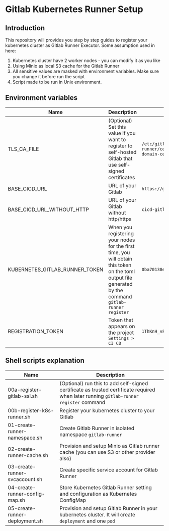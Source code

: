 # Gitlab Kubernetes Runner Setup

## Introduction

This repository will provides you step by step guides to register your kubernetes cluster as Gitlab Runner Executor.
Some assumption used in here:

1. Kubernetes cluster have 2 worker nodes - you can modify it as you like
2. Using Minio as local S3 cache for the Gitlab Runner
3. All sensitive values are masked with environment variables. Make sure you change it before run the script
4. Script made to be run in Unix environment.

## Environment variables

| Name | Description | Example |
|------|-------------|---------|
|TLS_CA_FILE| (Optional) Set this value if you want to register to self-hosted Gitlab that use self-signed certificates| `/etc/gitlab-runner/certs/<your-gitlab-domain-cert>.crt` |
|BASE_CICD_URL| URL of your Gitlab | `https://gitlab.domain.co.id` |
|BASE_CICD_URL_WITHOUT_HTTP| URL of your Gitlab without http/https| `cicd-gitlab.telkomsel.co.id` |
|KUBERNETES_GITLAB_RUNNER_TOKEN| When you registering your nodes for the first time, you will obtain this token on the toml output file generated by the command `gitlab-runner register` | `0ba70138e4a813c29d8d5e6cc3d74f`
|REGISTRATION_TOKEN|Token that appears on the project `Settings > CI CD` | `1ThKnH_vFt3pLzdeg8yf`

## Shell scripts explanation

| Name | Description |
|------|-------------|
|00a-register-gitlab-ssl.sh | (Optional) run this to add self-signed certificate as trusted certificate required when later running `gitlab-runner register` command |
|00b-register-k8s-runner.sh | Register your kubernetes cluster to your Gitlab|
|01-create-runner-namespace.sh| Create Gitlab Runner in isolated namespace `gitlab-runner`|
|02-create-runner-cache.sh| Provision and setup Minio as Gitlab runner cache (you can use S3 or other provider also)|
|03-create-runner-svcaccount.sh | Create specific service account for Gitlab Runner|
|04-create-runner-config-map.sh| Store Kubernetes Gitlab Runner setting and configuration as Kubernetes ConfigMap |
|05-create-runner-deployment.sh| Provision and setup Gitlab Runner in your kubernetes cluster. It will create `deployment` and one `pod`|

